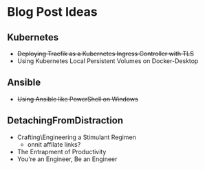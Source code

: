 # Blog Post Ideas

## Kubernetes

* ~~Deploying Traefik as a Kubernetes Ingress Controller with TLS~~
* Using Kubernetes Local Persistent Volumes on Docker-Desktop

## Ansible

* ~~Using Ansible like PowerShell on Windows~~

## DetachingFromDistraction

* Crafting\Engineering a Stimulant Regimen
    * onnit affilate links?
* The Entrapment of Productivity
* You're an Engineer, Be an Engineer